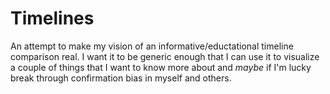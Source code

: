# Timelines

An attempt to make my vision of an informative/eductational timeline comparison real. I want it to be generic enough that I can use it to visualize a couple of things that I want to know more about and _maybe_ if I'm lucky break through confirmation bias in myself and others.
